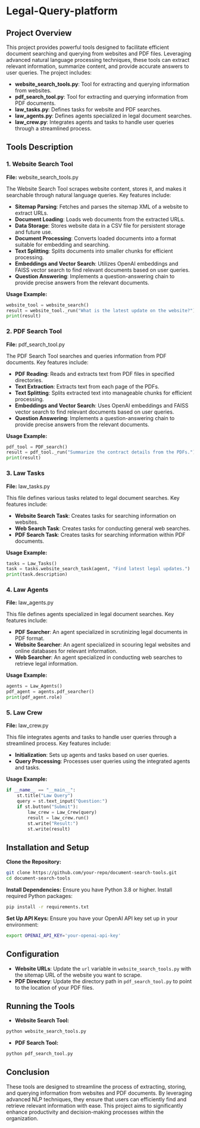 # Legal-Query-platform

## Project Overview

This project provides powerful tools designed to facilitate efficient document searching and querying from websites and PDF files. Leveraging advanced natural language processing techniques, these tools can extract relevant information, summarize content, and provide accurate answers to user queries. The project includes:

- **website_search_tools.py**: Tool for extracting and querying information from websites.
- **pdf_search_tool.py**: Tool for extracting and querying information from PDF documents.
- **law_tasks.py**: Defines tasks for website and PDF searches.
- **law_agents.py**: Defines agents specialized in legal document searches.
- **law_crew.py**: Integrates agents and tasks to handle user queries through a streamlined process.

## Tools Description

### 1. Website Search Tool
**File:** website_search_tools.py

The Website Search Tool scrapes website content, stores it, and makes it searchable through natural language queries. Key features include:

- **Sitemap Parsing**: Fetches and parses the sitemap XML of a website to extract URLs.
- **Document Loading**: Loads web documents from the extracted URLs.
- **Data Storage**: Stores website data in a CSV file for persistent storage and future use.
- **Document Processing**: Converts loaded documents into a format suitable for embedding and searching.
- **Text Splitting**: Splits documents into smaller chunks for efficient processing.
- **Embeddings and Vector Search**: Utilizes OpenAI embeddings and FAISS vector search to find relevant documents based on user queries.
- **Question Answering**: Implements a question-answering chain to provide precise answers from the relevant documents.

**Usage Example:**
```python
website_tool = website_search()
result = website_tool._run("What is the latest update on the website?")
print(result)
```

### 2. PDF Search Tool
**File:** pdf_search_tool.py

The PDF Search Tool searches and queries information from PDF documents. Key features include:

- **PDF Reading**: Reads and extracts text from PDF files in specified directories.
- **Text Extraction**: Extracts text from each page of the PDFs.
- **Text Splitting**: Splits extracted text into manageable chunks for efficient processing.
- **Embeddings and Vector Search**: Uses OpenAI embeddings and FAISS vector search to find relevant documents based on user queries.
- **Question Answering**: Implements a question-answering chain to provide precise answers from the relevant documents.

**Usage Example:**
```python
pdf_tool = PDF_search()
result = pdf_tool._run("Summarize the contract details from the PDFs.")
print(result)
```

### 3. Law Tasks
**File:** law_tasks.py

This file defines various tasks related to legal document searches. Key features include:

- **Website Search Task**: Creates tasks for searching information on websites.
- **Web Search Task**: Creates tasks for conducting general web searches.
- **PDF Search Task**: Creates tasks for searching information within PDF documents.

**Usage Example:**
```python
tasks = Law_Tasks()
task = tasks.website_search_task(agent, "Find latest legal updates.")
print(task.description)
```

### 4. Law Agents
**File:** law_agents.py

This file defines agents specialized in legal document searches. Key features include:

- **PDF Searcher**: An agent specialized in scrutinizing legal documents in PDF format.
- **Website Searcher**: An agent specialized in scouring legal websites and online databases for relevant information.
- **Web Searcher**: An agent specialized in conducting web searches to retrieve legal information.

**Usage Example:**
```python
agents = Law_Agents()
pdf_agent = agents.pdf_searcher()
print(pdf_agent.role)
```

### 5. Law Crew
**File:** law_crew.py

This file integrates agents and tasks to handle user queries through a streamlined process. Key features include:

- **Initialization**: Sets up agents and tasks based on user queries.
- **Query Processing**: Processes user queries using the integrated agents and tasks.

**Usage Example:**
```python
if __name__ == "__main__":
    st.title("Law Query")
    query = st.text_input("Question:")
    if st.button("Submit"):
        law_crew = Law_Crew(query)
        result = law_crew.run()
        st.write("Result:")
        st.write(result)
```

## Installation and Setup

**Clone the Repository:**
```bash
git clone https://github.com/your-repo/document-search-tools.git
cd document-search-tools
```

**Install Dependencies:**
Ensure you have Python 3.8 or higher. Install required Python packages:
```bash
pip install -r requirements.txt
```

**Set Up API Keys:**
Ensure you have your OpenAI API key set up in your environment:
```bash
export OPENAI_API_KEY='your-openai-api-key'
```

## Configuration

- **Website URLs**: Update the `url` variable in `website_search_tools.py` with the sitemap URL of the website you want to scrape.
- **PDF Directory**: Update the directory path in `pdf_search_tool.py` to point to the location of your PDF files.

## Running the Tools

- **Website Search Tool:**
```bash
python website_search_tools.py
```

- **PDF Search Tool:**
```bash
python pdf_search_tool.py
```

## Conclusion

These tools are designed to streamline the process of extracting, storing, and querying information from websites and PDF documents. By leveraging advanced NLP techniques, they ensure that users can efficiently find and retrieve relevant information with ease. This project aims to significantly enhance productivity and decision-making processes within the organization.
